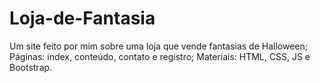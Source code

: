 # Loja-de-Fantasia
Um site feito por mim sobre uma loja que vende fantasias de Halloween;
Páginas: index, conteúdo, contato e registro;
Materiais: HTML, CSS, JS e Bootstrap.
